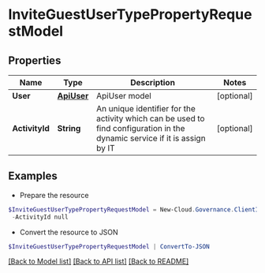 # InviteGuestUserTypePropertyRequestModel
## Properties

Name | Type | Description | Notes
------------ | ------------- | ------------- | -------------
**User** | [**ApiUser**](ApiUser.md) | ApiUser model | [optional] 
**ActivityId** | **String** | An unique identifier for the activity which can be used to find configuration in the dynamic service if it is assign by IT | [optional] 

## Examples

- Prepare the resource
```powershell
$InviteGuestUserTypePropertyRequestModel = New-Cloud.Governance.ClientInviteGuestUserTypePropertyRequestModel  -User null `
 -ActivityId null
```

- Convert the resource to JSON
```powershell
$InviteGuestUserTypePropertyRequestModel | ConvertTo-JSON
```

[[Back to Model list]](../README.md#documentation-for-models) [[Back to API list]](../README.md#documentation-for-api-endpoints) [[Back to README]](../README.md)

